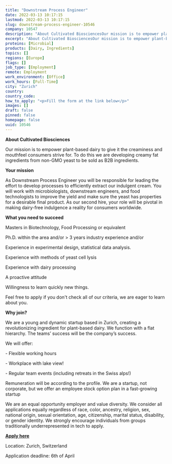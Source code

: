 ```yaml
---
title: "Downstream Process Engineer"
date: 2022-03-13 10:17:15
lastmod: 2022-03-13 10:17:15
slug: downstream-process-engineer-10546
company: 10547
description: "About Cultivated BiosciencesOur mission is to empower plant-based dairy to give it the creaminess and mouthfeel consumers strive for. To do this we are developing creamy fat ingredients from non-GMO yeast to be sold as B2B ingredients.Your mission"
excerpt: "About Cultivated BiosciencesOur mission is to empower plant-based dairy to give it the creaminess and mouthfeel consumers strive for. To do this we are developing creamy fat ingredients from non-GMO yeast to be sold as B2B ingredients.Your mission"
proteins: [Microbial]
products: [Dairy, Ingredients]
topics: []
regions: [Europe]
flags: []
job_type: [Employment]
remote: Employment
work_environment: [Office]
work_hours: [Full-Time]
city: "Zurich"
country: 
country_code: 
how_to_apply: "<p>Fill the form at the link below</p>"
images: []
draft: false
pinned: false
homepage: false
uuid: 10546
---
```

<p><strong>About Cultivated Biosciences</strong></p>
<p>Our mission is to empower plant-based dairy to give it the creaminess and mouthfeel consumers strive for. To do this we are developing creamy fat ingredients from non-GMO yeast to be sold as B2B ingredients.</p>
<p><strong>Your mission</strong></p>
<p>As Downstream Process Engineer you will be responsible for leading the effort to develop processes to efficiently extract our indulgent cream. You will work with microbiologists, downstream engineers, and food technologists to improve the yield and make sure the yeast has properties for a desirable final product. As our second hire, your role will be pivotal in making dairy-free indulgence a reality for consumers worldwide.</p>
<p><strong>What you need to succeed</strong></p>
<p>Masters in Biotechnology, Food Processing or equivalent</p>
<p>Ph.D. within the area and/or &gt; 3 years industry experience and/or </p>
<p>Experience in experimental design, statistical data analysis.</p>
<p>Experience with methods of yeast cell lysis</p>
<p>Experience with dairy processing</p>
<p>A proactive attitude</p>
<p>Willingness to learn quickly new things. </p>
<p>Feel free to apply if you don't check all of our criteria, we are eager to learn about you.</p>
<p><strong>Why join?</strong></p>
<p>We are a young and dynamic startup based in Zurich, creating a revolutionizing ingredient for plant-based dairy. We function with a flat hierarchy. The teams’ success will be the company’s success. </p>
<p>We will offer:</p>
<p>- Flexible working hours</p>
<p>- Workplace with lake view!</p>
<p>- Regular team events (including retreats in the Swiss alps!)</p>
<p>Remuneration will be according to the profile. We are a startup, not corporate, but we offer an employee stock option plan in a fast-growing startup</p>
<p>We are an equal opportunity employer and value diversity. We consider all applications equally regardless of race, color, ancestry, religion, sex, national origin, sexual orientation, age, citizenship, marital status, disability, or gender identity. We strongly encourage individuals from groups traditionally underrepresented in tech to apply.</p>
<p><a href="https://forms.gle/RuC8hJQtLzpX3pfQ7"><strong><u>Apply here</u></strong></a></p>
<p>Location: Zurich, Switzerland</p>
<p>Application deadline: 6th of April</p>
